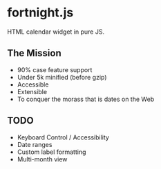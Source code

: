 fortnight.js
============

HTML calendar widget in pure JS.

The Mission
-----------
* 90% case feature support
* Under 5k minified (before gzip)
* Accessible
* Extensible
* To conquer the morass that is dates on the Web

TODO
----
* Keyboard Control / Accessibility
* Date ranges
* Custom label formatting
* Multi-month view
